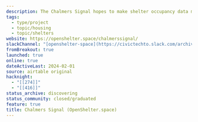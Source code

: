 ```yaml
---
description: The Chalmers Signal hopes to make shelter occupancy data more accessible and faster to communicate among shelters in Toronto. It is an internet connected device that publishes real-time occupancy data amongst shelters around Toronto!
tags:
  - type/project
  - topic/housing
  - topic/shelters
website: https://openshelter.space/chalmerssignal/
slackChannel: "[openshelter-space](https://civictechto.slack.com/archives/C8ZRFH7JShttps://civictechto.slack.com/archives/C8ZRFH7JS)"
fromBreakout: true
launched: true
online: true
dateActiveLast: 2024-02-01
source: airtable original
hacknight:
  - "[[274]]"
  - "[[416]]"
status_archive: discovering
status_community: closed/graduated
feature: true
title: Chalmers Signal (OpenShelter.space)
---
```

